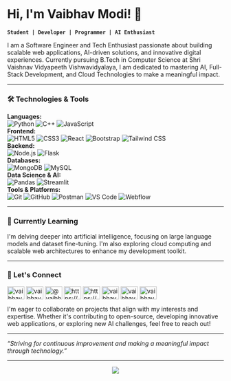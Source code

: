 # Hi, I'm Vaibhav Modi! 👋

**`Student | Developer | Programmer | AI Enthusiast`**

<p>I am a Software Engineer and Tech Enthusiast passionate about building scalable web applications, AI-driven solutions, and innovative digital experiences. Currently pursuing B.Tech in Computer Science at Shri Vaishnav Vidyapeeth Vishwavidyalaya, I am dedicated to mastering AI, Full-Stack Development, and Cloud Technologies to make a meaningful impact.</p>

---

### 🛠️ Technologies & Tools

 **Languages:**  
 ![Python](https://img.shields.io/badge/Python-3776AB?style=flat&logo=python&logoColor=white)  ![C++](https://img.shields.io/badge/C++-00599C?style=flat&logo=c%2B%2B&logoColor=white)   ![JavaScript](https://img.shields.io/badge/JavaScript-F7DF1E?style=flat&logo=javascript&logoColor=black)  
 **Frontend:**  
  ![HTML5](https://img.shields.io/badge/HTML5-E34F26?style=flat&logo=html5&logoColor=white)  ![CSS3](https://img.shields.io/badge/CSS3-1572B6?style=flat&logo=css3&logoColor=white)  ![React](https://img.shields.io/badge/React-61DAFB?style=flat&logo=react&logoColor=black)  ![Bootstrap](https://img.shields.io/badge/Bootstrap-563D7C?style=flat&logo=bootstrap&logoColor=white) ![Tailwind CSS](https://img.shields.io/badge/Tailwind_CSS-06B6D4?style=flat&logo=tailwindcss&logoColor=white)  
**Backend:**  
  ![Node.js](https://img.shields.io/badge/Node.js-339933?style=flat&logo=nodedotjs&logoColor=white)  ![Flask](https://img.shields.io/badge/Flask-000000?style=flat&logo=flask&logoColor=white)  
**Databases:**  
![MongoDB](https://img.shields.io/badge/MongoDB-47A248?style=flat&logo=mongodb&logoColor=white) ![MySQL](https://img.shields.io/badge/MySQL-4479A1?style=flat&logo=mysql&logoColor=white)  
**Data Science & AI:**  
  ![Pandas](https://img.shields.io/badge/Pandas-150458?style=flat&logo=pandas&logoColor=white) ![Streamlit](https://img.shields.io/badge/Streamlit-FF4B4B?style=flat&logo=streamlit&logoColor=white)  
**Tools & Platforms:**  
  ![Git](https://img.shields.io/badge/Git-F05032?style=flat&logo=git&logoColor=white) ![GitHub](https://img.shields.io/badge/GitHub-181717?style=flat&logo=github&logoColor=white) ![Postman](https://img.shields.io/badge/Postman-FF6C37?style=flat&logo=postman&logoColor=white) ![VS Code](https://img.shields.io/badge/VS_Code-007ACC?style=flat&logo=visualstudiocode&logoColor=white)  ![Webflow](https://img.shields.io/badge/Webflow-4353FF?style=flat&logo=webflow&logoColor=white)


---

### 🌱 Currently Learning

I'm delving deeper into artificial intelligence, focusing on large language models and dataset fine-tuning. I'm also exploring cloud computing and scalable web architectures to enhance my development toolkit.

---

### 🤝 Let's Connect
<p align="left">
<a href="https://codepen.io/vaibhavmodi45" target="blank"><img align="center" src="https://raw.githubusercontent.com/rahuldkjain/github-profile-readme-generator/master/src/images/icons/Social/codepen.svg" alt="vaibhavmodi45" height="30" width="40" /></a>
<a href="https://dev.to/vaibhavmodi45" target="blank"><img align="center" src="https://raw.githubusercontent.com/rahuldkjain/github-profile-readme-generator/master/src/images/icons/Social/devto.svg" alt="vaibhavmodi45" height="30" width="40" /></a>
<a href="https://twitter.com/@vaibhav35785090" target="blank"><img align="center" src="https://raw.githubusercontent.com/rahuldkjain/github-profile-readme-generator/master/src/images/icons/Social/twitter.svg" alt="@vaibhav35785090" height="30" width="40" /></a>
<a href="https://linkedin.com/in/https://www.linkedin.com/in/vaibhav-modi-59a775244" target="blank"><img align="center" src="https://raw.githubusercontent.com/rahuldkjain/github-profile-readme-generator/master/src/images/icons/Social/linked-in-alt.svg" alt="https://www.linkedin.com/in/vaibhav-modi-59a775244" height="30" width="40" /></a>
<a href="https://stackoverflow.com/users/https://stackoverflow.com/users/22455642/vaibhav-modi" target="blank"><img align="center" src="https://raw.githubusercontent.com/rahuldkjain/github-profile-readme-generator/master/src/images/icons/Social/stack-overflow.svg" alt="https://stackoverflow.com/users/22455642/vaibhav-modi" height="30" width="40" /></a>
<a href="https://kaggle.com/vaibhavmodi45" target="blank"><img align="center" src="https://raw.githubusercontent.com/rahuldkjain/github-profile-readme-generator/master/src/images/icons/Social/kaggle.svg" alt="vaibhavmodi45" height="30" width="40" /></a>
<a href="https://fb.com/vaibhav.modi.948" target="blank"><img align="center" src="https://raw.githubusercontent.com/rahuldkjain/github-profile-readme-generator/master/src/images/icons/Social/facebook.svg" alt="vaibhav.modi.948" height="30" width="40" /></a>
<a href="https://instagram.com/vaibhav_modi_45" target="blank"><img align="center" src="https://raw.githubusercontent.com/rahuldkjain/github-profile-readme-generator/master/src/images/icons/Social/instagram.svg" alt="vaibhav_modi_45" height="30" width="40" /></a>
</p>



I'm eager to collaborate on projects that align with my interests and expertise. Whether it's contributing to open-source, developing innovative web applications, or exploring new AI challenges, feel free to reach out!

---

*“Striving for continuous improvement and making a meaningful impact through technology.”*

---

<p align="center">
    <a href="https://git.io/streak-stats"><img src="https://streak-stats.demolab.com?user=vaibhavmodi45"/></a>
</p>
